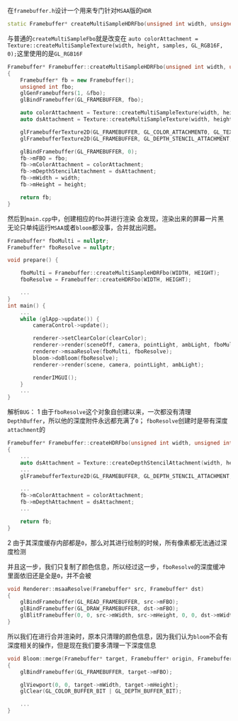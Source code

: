 在`framebuffer.h`设计一个用来专门针对`MSAA`版的`HDR`
```cpp
static Framebuffer* createMultiSampleHDRFbo(unsigned int width, unsigned int height, unsigned int samples = 4);
```
与普通的`createMultiSampleFbo`就是改变在
`auto colorAttachment = Texture::createMultiSampleTexture(width, height, samples, GL_RGB16F, 0);`这里使用的是`GL_RGB16F`
```cpp
Framebuffer* Framebuffer::createMultiSampleHDRFbo(unsigned int width, unsigned int height, unsigned int samples)
{
	Framebuffer* fb = new Framebuffer();
	unsigned int fbo;
	glGenFramebuffers(1, &fbo);
	glBindFramebuffer(GL_FRAMEBUFFER, fbo);

	auto colorAttachment = Texture::createMultiSampleTexture(width, height, samples, GL_RGB16F, 0);
	auto dsAttachment = Texture::createMultiSampleTexture(width, height, samples, GL_DEPTH24_STENCIL8, 0);

	glFramebufferTexture2D(GL_FRAMEBUFFER, GL_COLOR_ATTACHMENT0, GL_TEXTURE_2D_MULTISAMPLE, colorAttachment->getTexture(), 0);
	glFramebufferTexture2D(GL_FRAMEBUFFER, GL_DEPTH_STENCIL_ATTACHMENT, GL_TEXTURE_2D_MULTISAMPLE, dsAttachment->getTexture(), 0);

	glBindFramebuffer(GL_FRAMEBUFFER, 0);
	fb->mFBO = fbo;
	fb->mColorAttachment = colorAttachment;
	fb->mDepthStencilAttachment = dsAttachment;
	fb->mWidth = width;
	fb->mHeight = height;

	return fb;
}
```

然后到`main.cpp`中，创建相应的`fbo`并进行渲染
会发现，渲染出来的屏幕一片黑
无论只单纯运行`MSAA`或者`bloom`都没事，合并就出问题。
```cpp
Framebuffer* fboMulti = nullptr;
Framebuffer* fboResolve = nullptr;

void prepare() {

	fboMulti = Framebuffer::createMultiSampleHDRFbo(WIDTH, HEIGHT);
	fboResolve = Framebuffer::createHDRFbo(WIDTH, HEIGHT);

	...
}
int main() {
	...
	while (glApp->update()) {
		cameraControl->update();

		renderer->setClearColor(clearColor);
		renderer->render(sceneOff, camera, pointLight, ambLight, fboMulti->mFBO);
		renderer->msaaResolve(fboMulti, fboResolve);
		bloom->doBloom(fboResolve);
		renderer->render(scene, camera, pointLight, ambLight);

		renderIMGUI();
	}
	...
}
```

解析`BUG`：
1 由于`fboResolve`这个对象自创建以来，一次都没有清理`DepthBuffer`，所以他的深度附件永远都充满了`0`；
`fboResolve`创建时是带有深度`attachment`的
```cpp
Framebuffer* Framebuffer::createHDRFbo(unsigned int width, unsigned int height)
{
	...
	auto dsAttachment = Texture::createDepthStencilAttachment(width, height, 0);
	...
	glFramebufferTexture2D(GL_FRAMEBUFFER, GL_DEPTH_STENCIL_ATTACHMENT, GL_TEXTURE_2D, dsAttachment->getTexture(), 0);

	...
	fb->mColorAttachment = colorAttachment;
	fb->mDepthAttachment = dsAttachment;
	...

	return fb;
}
```
2 由于其深度缓存内部都是`0`，那么对其进行绘制的时候，所有像素都无法通过深度检测

并且这一步，我们只复制了颜色信息，所以经过这一步，`fboResolve`的深度缓冲里面依旧还是全是`0`，并不会被
```cpp
void Renderer::msaaResolve(Framebuffer* src, Framebuffer* dst)
{
	glBindFramebuffer(GL_READ_FRAMEBUFFER, src->mFBO);
	glBindFramebuffer(GL_DRAW_FRAMEBUFFER, dst->mFBO);
	glBlitFramebuffer(0, 0, src->mWidth, src->mHeight, 0, 0, dst->mWidth, dst->mHeight, GL_COLOR_BUFFER_BIT, GL_NEAREST);
}
```

所以我们在进行合并渲染时，原本只清理的颜色信息，因为我们认为`bloom`不会有深度相关的操作，但是现在我们要多清理一下深度信息
```cpp
void Bloom::merge(Framebuffer* target, Framebuffer* origin, Framebuffer* bloom)
{
	glBindFramebuffer(GL_FRAMEBUFFER, target->mFBO);

	glViewport(0, 0, target->mWidth, target->mHeight);
	glClear(GL_COLOR_BUFFER_BIT | GL_DEPTH_BUFFER_BIT);

	...
}

```
<!--stackedit_data:
eyJoaXN0b3J5IjpbMTMyNDA2NDAzMywxNTc2NDc3NTUwLC0xNz
Q2NTcyMTA3LC0xODk2Mzk1MTUsMTkwNjk1ODUzNiwtMTc2MzQ3
Mzg1MywtMTQ3ODI5MjgzMCwtMTMyMzc5MzA3MV19
-->